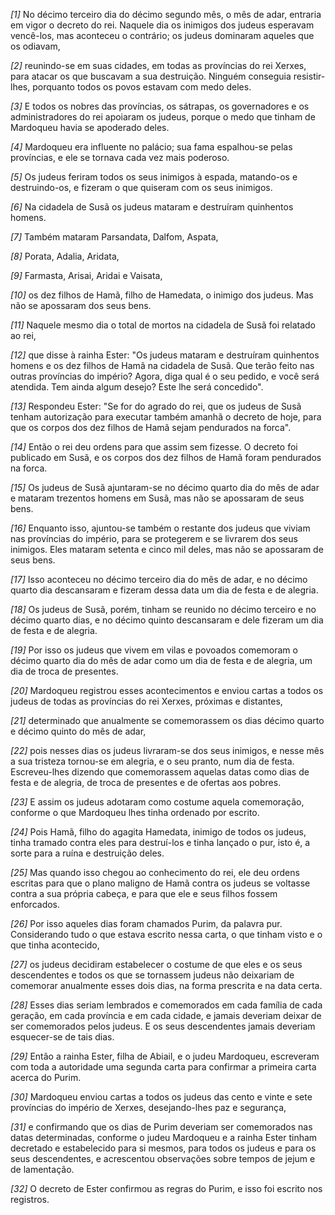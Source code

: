 *[1]* No décimo terceiro dia do décimo segundo mês, o mês de adar, entraria em vigor o decreto do rei. Naquele dia os inimigos dos judeus esperavam vencê-los, mas aconteceu o contrário; os judeus dominaram aqueles que os odiavam,

*[2]* reunindo-se em suas cidades, em todas as províncias do rei Xerxes, para atacar os que buscavam a sua destruição. Ninguém conseguia resistir-lhes, porquanto todos os povos estavam com medo deles.

*[3]* E todos os nobres das províncias, os sátrapas, os governadores e os administradores do rei apoiaram os judeus, porque o medo que tinham de Mardoqueu havia se apoderado deles.

*[4]* Mardoqueu era influente no palácio; sua fama espalhou-se pelas províncias, e ele se tornava cada vez mais poderoso.

*[5]* Os judeus feriram todos os seus inimigos à espada, matando-os e destruindo-os, e fizeram o que quiseram com os seus inimigos.

*[6]* Na cidadela de Susã os judeus mataram e destruíram quinhentos homens.

*[7]* Também mataram Parsandata, Dalfom, Aspata,

*[8]* Porata, Adalia, Aridata,

*[9]* Farmasta, Arisai, Aridai e Vaisata,

*[10]* os dez filhos de Hamã, filho de Hamedata, o inimigo dos judeus. Mas não se apossaram dos seus bens.

*[11]* Naquele mesmo dia o total de mortos na cidadela de Susã foi relatado ao rei,

*[12]* que disse à rainha Ester: "Os judeus mataram e destruíram quinhentos homens e os dez filhos de Hamã na cidadela de Susã. Que terão feito nas outras províncias do império? Agora, diga qual é o seu pedido, e você será atendida. Tem ainda algum desejo? Este lhe será concedido".

*[13]* Respondeu Ester: "Se for do agrado do rei, que os judeus de Susã tenham autorização para executar também amanhã o decreto de hoje, para que os corpos dos dez filhos de Hamã sejam pendurados na forca".

*[14]* Então o rei deu ordens para que assim sem fizesse. O decreto foi publicado em Susã, e os corpos dos dez filhos de Hamã foram pendurados na forca.

*[15]* Os judeus de Susã ajuntaram-se no décimo quarto dia do mês de adar e mataram trezentos homens em Susã, mas não se apossaram de seus bens.

*[16]* Enquanto isso, ajuntou-se também o restante dos judeus que viviam nas províncias do império, para se protegerem e se livrarem dos seus inimigos. Eles mataram setenta e cinco mil deles, mas não se apossaram de seus bens.

*[17]* Isso aconteceu no décimo terceiro dia do mês de adar, e no décimo quarto dia descansaram e fizeram dessa data um dia de festa e de alegria.

*[18]* Os judeus de Susã, porém, tinham se reunido no décimo terceiro e no décimo quarto dias, e no décimo quinto descansaram e dele fizeram um dia de festa e de alegria.

*[19]* Por isso os judeus que vivem em vilas e povoados comemoram o décimo quarto dia do mês de adar como um dia de festa e de alegria, um dia de troca de presentes.

*[20]* Mardoqueu registrou esses acontecimentos e enviou cartas a todos os judeus de todas as províncias do rei Xerxes, próximas e distantes,

*[21]* determinado que anualmente se comemorassem os dias décimo quarto e décimo quinto do mês de adar,

*[22]* pois nesses dias os judeus livraram-se dos seus inimigos, e nesse mês a sua tristeza tornou-se em alegria, e o seu pranto, num dia de festa. Escreveu-lhes dizendo que comemorassem aquelas datas como dias de festa e de alegria, de troca de presentes e de ofertas aos pobres.

*[23]* E assim os judeus adotaram como costume aquela comemoração, conforme o que Mardoqueu lhes tinha ordenado por escrito.

*[24]* Pois Hamã, filho do agagita Hamedata, inimigo de todos os judeus, tinha tramado contra eles para destruí-los e tinha lançado o pur, isto é, a sorte para a ruína e destruição deles.

*[25]* Mas quando isso chegou ao conhecimento do rei, ele deu ordens escritas para que o plano maligno de Hamã contra os judeus se voltasse contra a sua própria cabeça, e para que ele e seus filhos fossem enforcados.

*[26]* Por isso aqueles dias foram chamados Purim, da palavra pur. Considerando tudo o que estava escrito nessa carta, o que tinham visto e o que tinha acontecido,

*[27]* os judeus decidiram estabelecer o costume de que eles e os seus descendentes e todos os que se tornassem judeus não deixariam de comemorar anualmente esses dois dias, na forma prescrita e na data certa.

*[28]* Esses dias seriam lembrados e comemorados em cada família de cada geração, em cada província e em cada cidade, e jamais deveriam deixar de ser comemorados pelos judeus. E os seus descendentes jamais deveriam esquecer-se de tais dias.

*[29]* Então a rainha Ester, filha de Abiail, e o judeu Mardoqueu, escreveram com toda a autoridade uma segunda carta para confirmar a primeira carta acerca do Purim.

*[30]* Mardoqueu enviou cartas a todos os judeus das cento e vinte e sete províncias do império de Xerxes, desejando-lhes paz e segurança,

*[31]* e confirmando que os dias de Purim deveriam ser comemorados nas datas determinadas, conforme o judeu Mardoqueu e a rainha Ester tinham decretado e estabelecido para si mesmos, para todos os judeus e para os seus descendentes, e acrescentou observações sobre tempos de jejum e de lamentação.

*[32]* O decreto de Ester confirmou as regras do Purim, e isso foi escrito nos registros.

